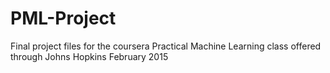# PML-Project
Final project files for the coursera Practical Machine Learning class offered through Johns Hopkins February 2015
